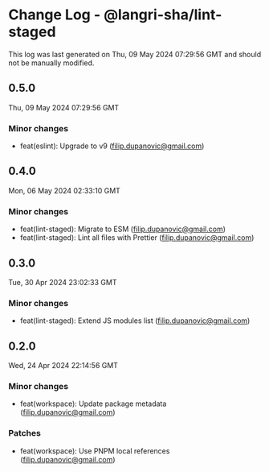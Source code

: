 # Change Log - @langri-sha/lint-staged

This log was last generated on Thu, 09 May 2024 07:29:56 GMT and should not be manually modified.

<!-- Start content -->

## 0.5.0

Thu, 09 May 2024 07:29:56 GMT

### Minor changes

- feat(eslint): Upgrade to v9 (filip.dupanovic@gmail.com)

## 0.4.0

Mon, 06 May 2024 02:33:10 GMT

### Minor changes

- feat(lint-staged): Migrate to ESM (filip.dupanovic@gmail.com)
- feat(lint-staged): Lint all files with Prettier (filip.dupanovic@gmail.com)

## 0.3.0

Tue, 30 Apr 2024 23:02:33 GMT

### Minor changes

- feat(lint-staged): Extend JS modules list (filip.dupanovic@gmail.com)

## 0.2.0

Wed, 24 Apr 2024 22:14:56 GMT

### Minor changes

- feat(workspace): Update package metadata (filip.dupanovic@gmail.com)

### Patches

- feat(workspace): Use PNPM local references (filip.dupanovic@gmail.com)
